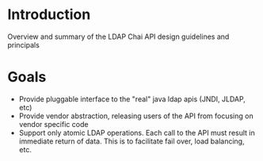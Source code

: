 # Introduction #

Overview and summary of the LDAP Chai API design guidelines and principals

# Goals #
  * Provide pluggable interface to the "real" java ldap apis (JNDI, JLDAP, etc)
  * Provide vendor abstraction, releasing users of the API from focusing on vendor specific code
  * Support only atomic LDAP operations.  Each call to the API must result in immediate return of data.  This is to facilitate fail over, load balancing, etc.